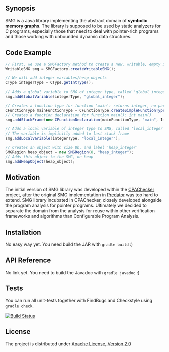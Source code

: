 ## Synopsis

SMG is a Java library implementing the abstract domain of **symbolic memory graphs**. The library is supposed to be
used by static analyzers for C programs, especially those that need to deal with pointer-rich programs and those working
with unbounded dynamic data structures.

## Code Example
```java
// First, we use a SMGFactory method to create a new, writable, empty SMG
WritableSMG smg = SMGFactory.createWritableSMG();

// We will add integer variables/heap objects
CType integerType = CType.getIntType();

// Adds a global variable to SMG of integer type, called 'global_integer'
smg.addGlobalVariable(integerType, "global_integer");

// Creates a function type for function 'main': returns integer, no parameters
CFunctionType mainFunctionType = CFunctionType.createSimpleFunctionType(integerType);
// Creates a function declaration for function main(): int main() 
smg.addStackFrame(new CFunctionDeclaration(mainFunctionType, "main", ImmutableList.of()));

// Adds a local variable of integer type to SMG, called 'local_integer'
// The variable is implicitly added to last stack frame
smg.addLocalVariable(integerType, "local_integer");

// Creates an object with size 8b, and label 'heap_integer'
SMGRegion heap_object = new SMGRegion(8, "heap_integer");
// Adds this object to the SMG, on heap
smg.addHeapObject(heap_object);
```

## Motivation

The initial version of SMG library was developed within the [CPAChecker](http://cpachecker.sosy-lab.org/) project, after
the original SMG implementation in [Predator](http://www.fit.vutbr.cz/research/groups/verifit/tools/predator/) was too
hard to extend. SMG library incubated in CPAChecker, closely developed alongside the program analysis for pointer
programs. Ultimately we decided to separate the domain from the analysis for reuse within other verification frameworks
and algorithms than Configurable Program Analysis.

## Installation

No easy way yet. You need build the JAR with `gradle build` :)

## API Reference

No link yet. You need to build the Javadoc with `gradle javadoc` :)


## Tests

You can run all unit-tests together with FindBugs and Checkstyle using `gradle check`.

[![Build Status](https://travis-ci.org/petr-muller/smg.svg?branch=master)](https://travis-ci.org/petr-muller/smg)

## License

The project is distributed under [Apache License, Version 2.0](http://www.apache.org/licenses/LICENSE-2.0)
